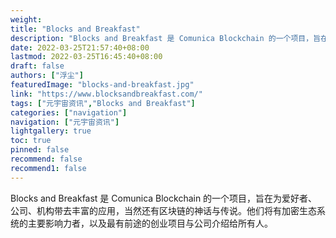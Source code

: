 ```yaml
---
weight: 
title: "Blocks and Breakfast"
description: "Blocks and Breakfast 是 Comunica Blockchain 的一个项目，旨在为爱好者、公司、机构带去丰富的应用，当然还有区块链的神话与传说"
date: 2022-03-25T21:57:40+08:00
lastmod: 2022-03-25T16:45:40+08:00
draft: false
authors: ["浮尘"]
featuredImage: "blocks-and-breakfast.jpg"
link: "https://www.blocksandbreakfast.com/"
tags: ["元宇宙资讯","Blocks and Breakfast"]
categories: ["navigation"]
navigation: ["元宇宙资讯"]
lightgallery: true
toc: true
pinned: false
recommend: false
recommend1: false
---
```

Blocks and Breakfast 是 Comunica Blockchain 的一个项目，旨在为爱好者、公司、机构带去丰富的应用，当然还有区块链的神话与传说。他们将有加密生态系统的主要影响力者，以及最有前途的创业项目与公司介绍给所有人。

